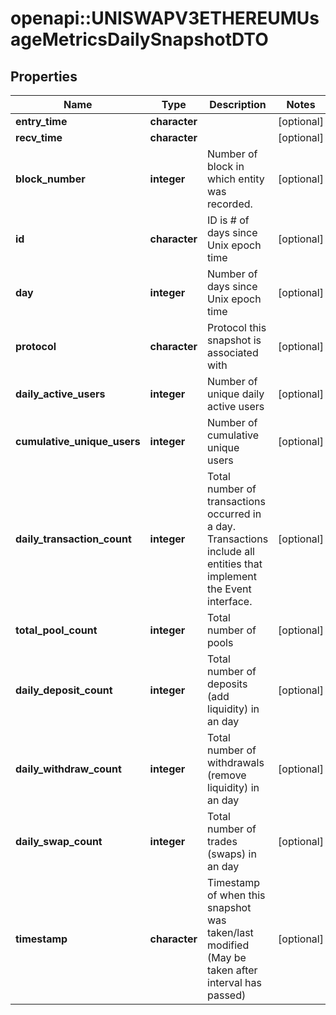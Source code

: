 # openapi::UNISWAPV3ETHEREUMUsageMetricsDailySnapshotDTO



## Properties
Name | Type | Description | Notes
------------ | ------------- | ------------- | -------------
**entry_time** | **character** |  | [optional] 
**recv_time** | **character** |  | [optional] 
**block_number** | **integer** | Number of block in which entity was recorded. | [optional] 
**id** | **character** | ID is # of days since Unix epoch time | [optional] 
**day** | **integer** | Number of days since Unix epoch time | [optional] 
**protocol** | **character** | Protocol this snapshot is associated with | [optional] 
**daily_active_users** | **integer** | Number of unique daily active users | [optional] 
**cumulative_unique_users** | **integer** | Number of cumulative unique users | [optional] 
**daily_transaction_count** | **integer** | Total number of transactions occurred in a day. Transactions include all entities that implement the Event interface. | [optional] 
**total_pool_count** | **integer** | Total number of pools | [optional] 
**daily_deposit_count** | **integer** | Total number of deposits (add liquidity) in an day | [optional] 
**daily_withdraw_count** | **integer** | Total number of withdrawals (remove liquidity) in an day | [optional] 
**daily_swap_count** | **integer** | Total number of trades (swaps) in an day | [optional] 
**timestamp** | **character** | Timestamp of when this snapshot was taken/last modified (May be taken after interval has passed) | [optional] 


